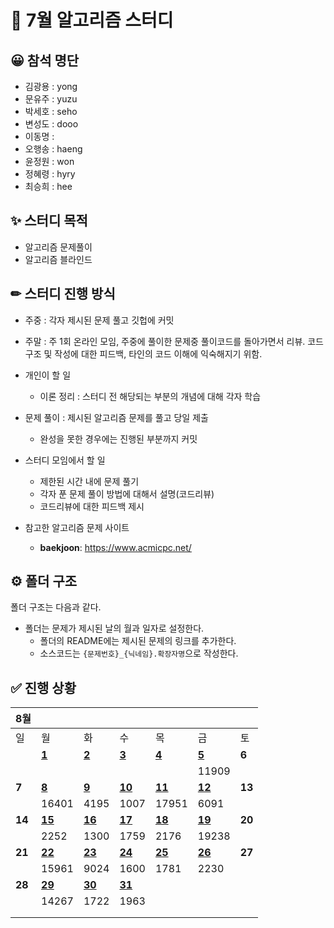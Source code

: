 # :page_with_curl: 7월 알고리즘 스터디

## 😀 참석 명단

- 김광용 : yong
- 문유주 : yuzu
- 박세호 : seho
- 변성도 : dooo
- 이동명 :
- 오행송 : haeng
- 윤정원 : won
- 정혜령 : hyry
- 최승희 : hee

## ✨ 스터디 목적

- 알고리즘 문제풀이
- 알고리즘 블라인드

## ✏ 스터디 진행 방식

- 주중 : 각자 제시된 문제 풀고 깃헙에 커밋
- 주말 : 주 1회 온라인 모임, 주중에 풀이한 문제중 풀이코드를 돌아가면서 리뷰. 코드 구조 및 작성에 대한 피드백, 타인의 코드 이해에 익숙해지기 위함.

- 개인이 할 일

  - 이론 정리 : 스터디 전 해당되는 부분의 개념에 대해 각자 학습

- 문제 풀이 : 제시된 알고리즘 문제를 풀고 당일 제출
  - 완성을 못한 경우에는 진행된 부분까지 커밋
- 스터디 모임에서 할 일
  - 제한된 시간 내에 문제 풀기
  - 각자 푼 문제 풀이 방법에 대해서 설명(코드리뷰)
  - 코드리뷰에 대한 피드백 제시
- 참고한 알고리즘 문제 사이트

  - **baekjoon**: https://www.acmicpc.net/

## ⚙ 폴더 구조

폴더 구조는 다음과 같다.

- 폴더는 문제가 제시된 날의 월과 일자로 설정한다.
  - 폴더의 README에는 제시된 문제의 링크를 추가한다.
  - 소스코드는 `{문제번호}_{닉네임}.확장자명`으로 작성한다.

## ✅ 진행 상황

| 8월    |                                                                        |                                                                        |                                                                        |                                                                        |                                                                        |        |
| ------ | ---------------------------------------------------------------------- | ---------------------------------------------------------------------- | ---------------------------------------------------------------------- | ---------------------------------------------------------------------- | ---------------------------------------------------------------------- | ------ |
| 일     | 월                                                                     | 화                                                                     | 수                                                                     | 목                                                                     | 금                                                                     | 토     |
|        | [**1**](https://github.com/seho27060/aug-algo-study/tree/master/0801)  | [**2**](https://github.com/seho27060/aug-algo-study/tree/master/0802)  | [**3**](https://github.com/seho27060/aug-algo-study/tree/master/0803)  | [**4**](https://github.com/seho27060/aug-algo-study/tree/master/0804)  | [**5**](https://github.com/seho27060/aug-algo-study/tree/master/0801)  | **6**  |
|        |                                                                        |                                                                        |                                                                        |                                                                        | 11909                                                                  |        |
| **7**  | [**8**](https://github.com/seho27060/aug-algo-study/tree/master/0808)  | [**9**](https://github.com/seho27060/aug-algo-study/tree/master/0809)  | [**10**](https://github.com/seho27060/aug-algo-study/tree/master/0810) | [**11**](https://github.com/seho27060/aug-algo-study/tree/master/0811) | [**12**](https://github.com/seho27060/aug-algo-study/tree/master/0812) | **13** |
|        | 16401                                                                  | 4195                                                                   | 1007                                                                   | 17951                                                                  | 6091                                                                   |        |
| **14** | [**15**](https://github.com/seho27060/aug-algo-study/tree/master/0815) | [**16**](https://github.com/seho27060/aug-algo-study/tree/master/0816) | [**17**](https://github.com/seho27060/aug-algo-study/tree/master/0817) | [**18**](https://github.com/seho27060/aug-algo-study/tree/master/0818) | [**19**](https://github.com/seho27060/aug-algo-study/tree/master/0819) | **20** |
|        | 2252                                                                   | 1300                                                                   | 1759                                                                   | 2176                                                                   | 19238                                                                  |        |
| **21** | [**22**](https://github.com/seho27060/aug-algo-study/tree/master/0822) | [**23**](https://github.com/seho27060/aug-algo-study/tree/master/0823) | [**24**](https://github.com/seho27060/aug-algo-study/tree/master/0824) | [**25**](https://github.com/seho27060/aug-algo-study/tree/master/0825) | [**26**](https://github.com/seho27060/aug-algo-study/tree/master/0826) | **27** |
|        | 15961                                                                  | 9024                                                                   | 1600                                                                   | 1781                                                                   | 2230                                                                   |        |
| **28** | [**29**](https://github.com/seho27060/aug-algo-study/tree/master/0829) | [**30**](https://github.com/seho27060/aug-algo-study/tree/master/0801) | [**31**](https://github.com/seho27060/aug-algo-study/tree/master/0801) |                                                                        |                                                                        |        |
|        | 14267                                                                  | 1722                                                                   | 1963                                                                   |                                                                        |                                                                        |        |
|        |                                                                        |                                                                        |                                                                        |                                                                        |                                                                        |        |
|        |                                                                        |                                                                        |                                                                        |                                                                        |                                                                        |        |
